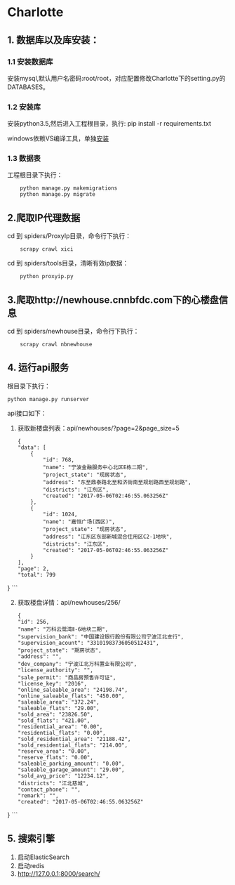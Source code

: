 # Charlotte

## 1. 数据库以及库安装：
### 1.1 安装数据库
安装mysql,默认用户名密码:root/root，对应配置修改Charlotte下的setting.py的DATABASES。
### 1.2 安装库
安装python3.5,然后进入工程根目录，执行: 
    pip install -r requirements.txt

windows依赖VS编译工具，单独[安装](http://landinghub.visualstudio.com/visual-cpp-build-tools)

### 1.3 数据表
工程根目录下执行： 

        python manage.py makemigrations
        python manage.py migrate


## 2.爬取IP代理数据
cd 到 spiders/ProxyIp目录，命令行下执行：

        scrapy crawl xici

cd 到 spiders/tools目录，清晰有效ip数据：

        python proxyip.py

## 3.爬取http://newhouse.cnnbfdc.com下的心楼盘信息
cd 到 spiders/newhouse目录，命令行下执行：
        
        scrapy crawl nbnewhouse
        
## 4. 运行api服务
根目录下执行：
    
    python manage.py runserver
    
api接口如下：

1. 获取新楼盘列表：api/newhouses/?page=2&page_size=5

    ```
    {
    "data": [
        {
            "id": 768,
            "name": "宁波金融服务中心北区E栋二期",
            "project_state": "现房状态",
            "address": "东至鼎泰路北至和济街南至规划路西至规划路",
            "districts": "江东区",
            "created": "2017-05-06T02:46:55.063256Z"
        },
        {
            "id": 1024,
            "name": "嘉恒广场(西区)",
            "project_state": "现房状态",
            "address": "江东区东部新城混合住用区C2-1地块",
            "districts": "江东区",
            "created": "2017-05-06T02:46:55.063256Z"
        }
    ],
    "page": 2,
    "total": 799
}
    ```
    
2. 获取楼盘详情：api/newhouses/256/

    ```
   {
    "id": 256,
    "name": "万科云鹭湾Ⅱ-6地块二期",
    "supervision_bank": "中国建设银行股份有限公司宁波江北支行",
    "supervision_acount": "33101983736050512431",
    "project_state": "期房状态",
    "address": "",
    "dev_company": "宁波江北万科置业有限公司",
    "license_authority": "",
    "sale_permit": "商品房预售许可证",
    "license_key": "2016",
    "online_saleable_area": "24198.74",
    "online_saleable_flats": "450.00",
    "saleable_area": "372.24",
    "saleable_flats": "29.00",
    "sold_area": "23826.50",
    "sold_flats": "421.00",
    "residential_area": "0.00",
    "residential_flats": "0.00",
    "sold_residential_area": "21188.42",
    "sold_residential_flats": "214.00",
    "reserve_area": "0.00",
    "reserve_flats": "0.00",
    "saleable_parking_amount": "0.00",
    "saleable_garage_amount": "29.00",
    "sold_avg_price": "12234.12",
    "districts": "江北慈城",
    "contact_phone": "",
    "remark": "",
    "created": "2017-05-06T02:46:55.063256Z"
}
    ```

## 5. 搜索引擎

1. 启动ElasticSearch
2. 启动redis
3.  http://127.0.0.1:8000/search/
